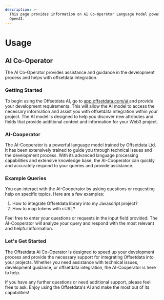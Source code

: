 ```yaml
---
description: >-
  This page provides information on AI Co-Operator Language Model powered by
  OpenAI.
---
```


# Usage

## AI Co-Operator

The AI Co-Operator provides assistance and guidance in the development process and helps with offsetdata integration.

### Getting Started

To begin using the Offsetdata AI, go to [app.offsetdata.com/ai ](https://app.offsetdata.com/ai)and provide your development requirements. This will allow the AI model to access the necessary information and assist you with offsetdata integration within your project. The AI model is designed to help you discover new attributes and fields that provide additional context and information for your Web3 project.

### AI-Cooperator

The AI-Cooperator is a powerful language model trained by Offsetdata Ltd. It has been extensively trained to guide you through technical issues and the development process. With its advanced language processing capabilities and extensive knowledge base, the AI-Cooperator can quickly and accurately respond to your queries and provide assistance.

### Example Queries

You can interact with the AI-Cooperator by asking questions or requesting help on specific topics. Here are a few examples:

1. How to integrate Offsetdata library into my Javascript project?
2. How to map tokens with cURL?

Feel free to enter your questions or requests in the input field provided. The AI-Cooperator will analyze your query and respond with the most relevant and helpful information.

### Let's Get Started

The Offsetdata AI Co-Operator is designed to speed up your development process and provide the necessary support for integrating Offsetdata into your projects. Whether you need assistance with technical issues, development guidance, or offsetdata integration, the AI-Cooperator is here to help.

If you have any further questions or need additional support, please feel free to ask. Enjoy using the Offsetdata's AI and make the most out of its capabilities!
